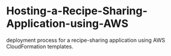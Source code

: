 # Hosting-a-Recipe-Sharing-Application-using-AWS
deployment process for a recipe-sharing application using AWS CloudFormation templates. 
